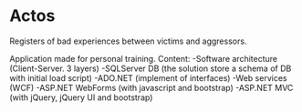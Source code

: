 # Actos

Registers of bad experiences between victims and aggressors.

Application made for personal training.
Content:
-Software architecture (Client-Server. 3 layers)
-SQLServer DB (the solution store a schema of DB with initial load script)
-ADO.NET (implement of interfaces)
-Web services (WCF)
-ASP.NET WebForms (with javascript and bootstrap)
-ASP.NET MVC (with jQuery, jQuery UI and bootstrap)
